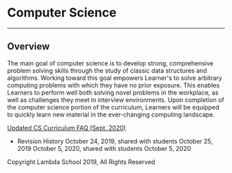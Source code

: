 # Computer Science

---

## Overview

The main goal of computer science is to develop strong, comprehensive problem solving skills through the study of classic data structures and algorithms. Working toward this goal empowers Learner's to solve arbitrary computing problems with which they have no prior exposure. This enables Learners to perform well both solving novel problems in the workplace, as well as challenges they meet in interview environments. Upon completion of the computer science portion of the curriculum, Learners will be equipped to quickly learn new material in the ever-changing computing landscape.

[Updated CS Curriculum FAQ (Sept. 2020)](https://www.notion.so/FAQ-regarding-New-CS-Curriculum-9881388a95c24d388323e0b01a269aa4)

- Revision History
  October 24, 2019, shared with students October 25, 2019
  October 5, 2020, shared with students October 5, 2020

Copyright Lambda School 2019, All Rights Reserved
